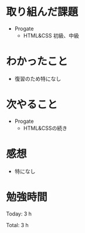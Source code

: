 # 取り組んだ課題

* Progate
  * HTML&CSS 初級、中級

# わかったこと

* 復習のため特になし

# 次やること

* Progate
  * HTML&CSSの続き

# 感想

* 特になし

# 勉強時間

Today: 3 h

Total: 3 h